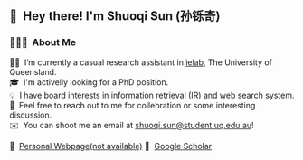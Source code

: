 ## 👋 &nbsp;Hey there! I'm Shuoqi Sun (孙铄奇) 

### 👨🏻‍💻 &nbsp;About Me

👨‍💻 &nbsp;I’m currently a casual research assistant in [ielab](http://ielab.io), The University of Queensland.\
🎓 &nbsp;I'm activelly looking for a PhD position.\
💡 &nbsp;I have board interests in information retrieval (IR) and web search system.\
💬 &nbsp;Feel free to reach out to me for collebration or some interesting discussion.\
✉️ &nbsp;You can shoot me an email at shuoqi.sun@student.uq.edu.au!

📄 &nbsp;[Personal Webpage(not available)](http://shuoqisun@github.io) 🌱 &nbsp;[Google Scholar](https://scholar.google.com.au/citations?user=qrSLoU4AAAAJ&hl=en)
